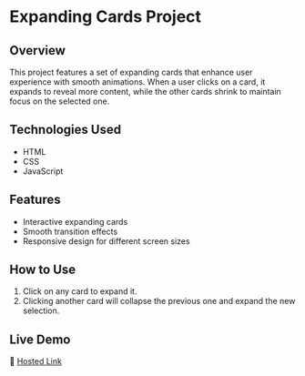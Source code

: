 # Expanding Cards Project

## Overview

This project features a set of expanding cards that enhance user experience with smooth animations. When a user clicks on a card, it expands to reveal more content, while the other cards shrink to maintain focus on the selected one.

## Technologies Used

-   HTML
-   CSS
-   JavaScript

## Features

-   Interactive expanding cards
-   Smooth transition effects
-   Responsive design for different screen sizes

## How to Use

1. Click on any card to expand it.
2. Clicking another card will collapse the previous one and expand the new selection.

## Live Demo

🔗 [Hosted Link](https://expandingcards-by-kiren.netlify.app/)
